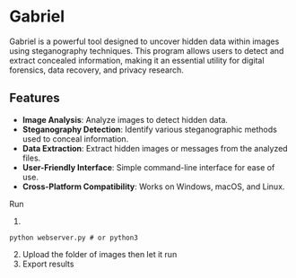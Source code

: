 # Gabriel

Gabriel is a powerful tool designed to uncover hidden data within images using steganography techniques. This program allows users to detect and extract concealed information, making it an essential utility for digital forensics, data recovery, and privacy research.

## Features

- **Image Analysis**: Analyze images to detect hidden data.
- **Steganography Detection**: Identify various steganographic methods used to conceal information.
- **Data Extraction**: Extract hidden images or messages from the analyzed files.
- **User-Friendly Interface**: Simple command-line interface for ease of use.
- **Cross-Platform Compatibility**: Works on Windows, macOS, and Linux.

Run

1.
```
python webserver.py # or python3
```
2. Upload the folder of images then let it run
3. Export results
